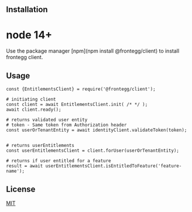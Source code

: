 ## Installation
# node 14+
Use the package manager [npm](npm install @frontegg/client) to install frontegg client.

## Usage

```EntitlementsClient
const {EntitlementsClient} = require('@frontegg/client');

# initiating client
const client = await EntitlementsClient.init( /* */ );
await client.ready();

# returns validated user entity
# token - Same token from Authorization header
const userOrTenantEntity = await identityClient.validateToken(token);


# returns userEntitlements
const userEntitlementsClient = client.forUser(userOrTenantEntity);

# returns if user entitled for a feature
result = await userEntitlementsClient.isEntitledToFeature('feature-name');

```

## License

[MIT](https://choosealicense.com/licenses/mit/)
